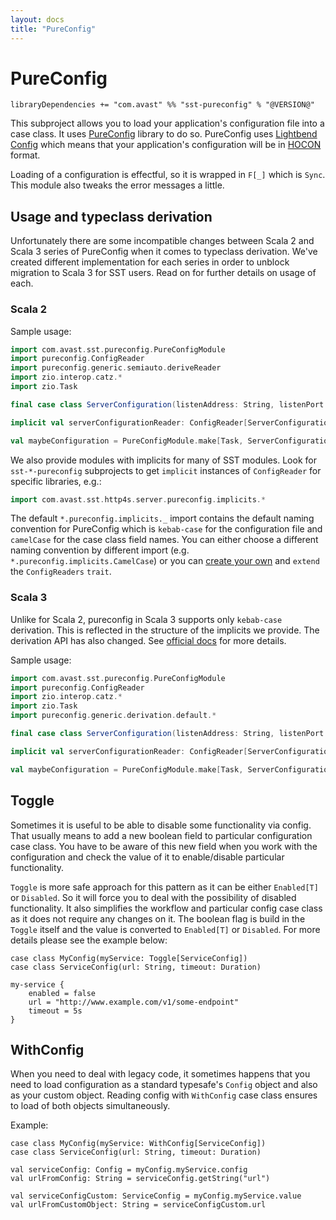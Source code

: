 ```yaml
---
layout: docs
title: "PureConfig"
---
```


# PureConfig

`libraryDependencies += "com.avast" %% "sst-pureconfig" % "@VERSION@"`

This subproject allows you to load your application's configuration file into a case class. It uses [PureConfig](https://pureconfig.github.io) 
library to do so. PureConfig uses [Lightbend Config](https://github.com/lightbend/config) which means that your application's configuration 
will be in [HOCON](https://github.com/lightbend/config/blob/master/HOCON.md) format.

Loading of a configuration is effectful, so it is wrapped in `F[_]` which is `Sync`. This module also tweaks the error messages a little.

## Usage and typeclass derivation
Unfortunately there are some incompatible changes between Scala 2 and Scala 3 series of PureConfig when it comes to typeclass derivation. We've created different implementation for each series in order to unblock migration to Scala 3 for SST users. Read on for further details on usage of each.

### Scala 2

Sample usage:

```scala
import com.avast.sst.pureconfig.PureConfigModule
import pureconfig.ConfigReader
import pureconfig.generic.semiauto.deriveReader
import zio.interop.catz.*
import zio.Task

final case class ServerConfiguration(listenAddress: String, listenPort: Int)

implicit val serverConfigurationReader: ConfigReader[ServerConfiguration] = deriveReader

val maybeConfiguration = PureConfigModule.make[Task, ServerConfiguration]
```

We also provide modules with implicits for many of SST modules. Look for `sst-*-pureconfig` subprojects to get `implicit` instances of `ConfigReader` for specific libraries, e.g.:

```scala mdoc:silent
import com.avast.sst.http4s.server.pureconfig.implicits.*
```

The default `*.pureconfig.implicits._` import contains the default naming convention for PureConfig which is `kebab-case` 
for the configuration file and `camelCase` for the case class field names. You can either choose a different naming convention by different
import (e.g. `*.pureconfig.implicits.CamelCase`) or you can [create your own](https://pureconfig.github.io/docs/overriding-behavior-for-case-classes.html#field-mappings)
and `extend` the `ConfigReaders` `trait`.

### Scala 3

Unlike for Scala 2, pureconfig in Scala 3 supports only `kebab-case` derivation. This is reflected in the structure of the implicits we provide. The derivation API has also changed. See [official docs](https://pureconfig.github.io/docs/scala-3-derivation.html) for more details.

Sample usage:

```scala mdoc:silent
import com.avast.sst.pureconfig.PureConfigModule
import pureconfig.ConfigReader
import zio.interop.catz.*
import zio.Task
import pureconfig.generic.derivation.default.*

final case class ServerConfiguration(listenAddress: String, listenPort: Int)

implicit val serverConfigurationReader: ConfigReader[ServerConfiguration] = ConfigReader.derived

val maybeConfiguration = PureConfigModule.make[Task, ServerConfiguration]
```


## Toggle
Sometimes it is useful to be able to disable some functionality via config. That usually means to add a new boolean field to particular configuration case class. You have to be aware of this new field when you work with the configuration and check the value of it to enable/disable particular functionality.

`Toggle` is more safe approach for this pattern as it can be either `Enabled[T]` or `Disabled`.
So it will force you to deal with the possibility of disabled functionality.
It also simplifies the workflow and particular config case class as it does not require any changes on it.
The boolean flag is build in the `Toggle` itself and the value is converted to `Enabled[T]` or `Disabled`.
For more details please see the example below:


```
case class MyConfig(myService: Toggle[ServiceConfig])
case class ServiceConfig(url: String, timeout: Duration)
```

```
my-service {
    enabled = false
    url = "http://www.example.com/v1/some-endpoint"
    timeout = 5s
}
```


## WithConfig
When you need to deal with legacy code, it sometimes happens that you need to load configuration as a standard typesafe's `Config` object and also as your custom object. Reading config with `WithConfig` case class ensures to load of both objects simultaneously. 

Example:

```
case class MyConfig(myService: WithConfig[ServiceConfig])
case class ServiceConfig(url: String, timeout: Duration)
```

```
val serviceConfig: Config = myConfig.myService.config
val urlFromConfig: String = serviceConfig.getString("url")

val serviceConfigCustom: ServiceConfig = myConfig.myService.value
val urlFromCustomObject: String = serviceConfigCustom.url
```

